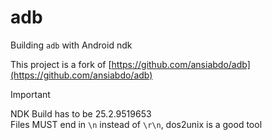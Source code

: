 # adb

Building ```adb``` with Android ndk

This project is a fork of [https://github.com/ansiabdo/adb](https://github.com/ansiabdo/adb)

> [!IMPORTANT]  
> NDK Build has to be 25.2.9519653  
> Files MUST end in `\n` instead of `\r\n`, dos2unix is a good tool